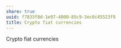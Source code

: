 ```yaml
---
share: true
uuid: f7833f8d-1e97-4000-85c9-3ec0c45523f9
title: Crypto fiat currencies
---
```

Crypto fiat currencies
